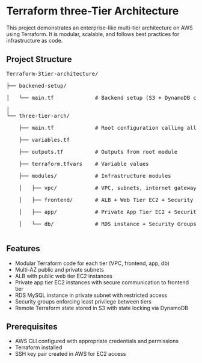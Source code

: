 # Terraform three-Tier Architecture

This project demonstrates an enterprise-like multi-tier architecture on AWS using Terraform. It is modular, scalable, and follows best practices for infrastructure as code.

## Project Structure
<pre>
Terraform-3tier-architecture/  <br>
├── backened-setup/                   <br>
│   └── main.tf             # Backend setup (S3 + DynamoDB config)   <br>
│
└── three-tier-arch/                                                     <br>
    ├── main.tf             # Root configuration calling all modules <br>
    ├── variables.tf               <br>
    ├── outputs.tf          # Outputs from root module               <br>
    ├── terraform.tfvars    # Variable values                        <br>
    ├── modules/            # Infrastructure modules                 <br>
    │   ├── vpc/            # VPC, subnets, internet gateway, routing<br>
    │   ├── frontend/       # ALB + Web Tier EC2 + Security Groups    <br>
    │   ├── app/            # Private App Tier EC2 + Security Groups  <br>
    │   └── db/             # RDS instance + Security Groups          <br>
</pre>


## Features

- Modular Terraform code for each tier (VPC, frontend, app, db)
- Multi-AZ public and private subnets
- ALB with public web tier EC2 instances
- Private app tier EC2 instances with secure communication to frontend tier
- RDS MySQL instance in private subnet with restricted access
- Security groups enforcing least privilege between tiers
- Remote Terraform state stored in S3 with state locking via DynamoDB

## Prerequisites

- AWS CLI configured with appropriate credentials and permissions
- Terraform installed 
- SSH key pair created in AWS for EC2 access
